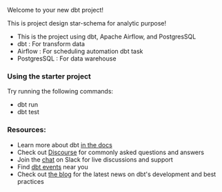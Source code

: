 Welcome to your new dbt project!

This is project design star-schema for analytic purpose!

- This is the project using dbt, Apache Airflow, and PostgresSQL 
- dbt : For transform data
- Airflow : For scheduling automation dbt task
- PostgresSQL : For data warehouse
### Using the starter project

Try running the following commands:
- dbt run
- dbt test


### Resources:
- Learn more about dbt [in the docs](https://docs.getdbt.com/docs/introduction)
- Check out [Discourse](https://discourse.getdbt.com/) for commonly asked questions and answers
- Join the [chat](https://community.getdbt.com/) on Slack for live discussions and support
- Find [dbt events](https://events.getdbt.com) near you
- Check out [the blog](https://blog.getdbt.com/) for the latest news on dbt's development and best practices
